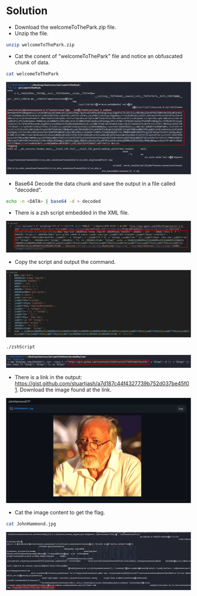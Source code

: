 # Solution
- Download the welcomeToThePark.zip file.
- Unzip the file.
```bash
unzip welcomeToThePark.zip
```
- Cat the conent of "welcomeToThePark" file and notice an obfuscated chunk of data.
```bash
cat welcomeToThePark
```

![Alt text](image.png)

- Base64 Decode the data chunk and save the output in a file called "decoded".
```bash
echo -n <DATA> | base64 -d > decoded
```

- There is a zsh script embedded in the XML file.

![Alt text](image-1.png)

- Copy the script and output the command.

![Alt text](image-2.png)

```bash
./zshScript
```

![Alt text](image-3.png)

- There is a link in the output: https://gist.github.com/stuartjash/a7d187c44f4327739b752d037be45f01. Download the image found at the link.

![Alt text](image-4.png)

- Cat the image content to get the flag.
```bash
cat JohnHammond.jpg
```

![Alt text](image-5.png)
